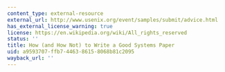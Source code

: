 ```yaml
---
content_type: external-resource
external_url: http://www.usenix.org/event/samples/submit/advice.html
has_external_license_warning: true
license: https://en.wikipedia.org/wiki/All_rights_reserved
status: ''
title: How (and How Not) to Write a Good Systems Paper
uid: a9593707-ffb7-4463-8615-8068b81c2095
wayback_url: ''
---
```

